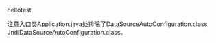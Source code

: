 hellotest

注意入口类Application.java处排除了DataSourceAutoConfiguration.class, JndiDataSourceAutoConfiguration.class。
